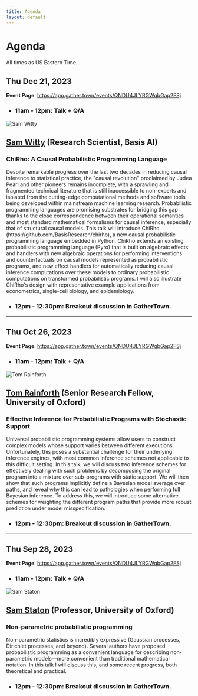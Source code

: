 ```yaml
---
title: Agenda
layout: default
---
```


# Agenda

All times as US Eastern Time.

## Thu Dec 21, 2023

**Event Page**: <https://app.gather.town/events/QNDU4JLYRGWqbGap2FSj>

- ### 11am - 12pm: Talk + Q/A

<div class="container">
  <div class="row">
    <div class="col-2" style="padding-left: 0pt">
      <img alt="Sam Witty" class="headshot" src="https://samwitty.github.io/img/profile-pic.jpg" />
    </div>
    <div class="col-9">
        <h2><a href="https://samwitty.github.io/">Sam Witty</a> (Research Scientist, Basis AI)</h2>
        <h3>ChiRho: A Causal Probabilistic Programming Language</h3>
        <p>
        Despite remarkable progress over the last two decades in reducing
        causal inference to statistical practice, the "causal revolution"
        proclaimed by Judea Pearl and other pioneers remains incomplete,
        with a sprawling and fragmented technical literature that is still
        inaccessible to non-experts and isolated from the cutting-edge
        computational methods and software tools being developed within
        mainstream machine learning research.
        Probabilistic programming languages are promising substrates for
        bridging this gap thanks to the close correspondence between their
        operational semantics and most standard mathematical formalisms for
        causal inference, especially that of structural causal models.
        This talk will introduce ChiRho
        (https://github.com/BasisResearch/chirho), a new causal
        probabilistic programming language embedded in Python. ChiRho
        extends an existing probabilistic programming language (Pyro) that
        is built on algebraic effects and handlers with new algebraic
        operations for performing interventions and counterfactuals on
        causal models represented as probabilistic programs, and new effect
        handlers for automatically reducing causal inference computations
        over these models to ordinary probabilistic computations on
        transformed probabilistic programs. I will also illustrate ChiRho's
        design with representative example applications from econometrics,
        single-cell biology, and epidemiology.
        </p>
    </div>
  </div>
</div>

- ### 12pm - 12:30pm: Breakout discussion in GatherTown.

<hr>

## Thu Oct 26, 2023

**Event Page**: <https://app.gather.town/events/QNDU4JLYRGWqbGap2FSj>

- ### 11am - 12pm: Talk + Q/A

<div class="container">
  <div class="row">
    <div class="col-2" style="padding-left: 0pt">
      <img alt="Tom Rainforth" class="headshot" src="https://www.robots.ox.ac.uk/~twgr/assets/images/mugshot.jpeg" />
    </div>
    <div class="col-9">
        <h2><a href="https://www.robots.ox.ac.uk/~twgr/">Tom Rainforth</a> (Senior Research Fellow, University of Oxford)</h2>
        <h3>Effective Inference for Probabilistic Programs with Stochastic Support</h3>
        <p>
        Universal probabilistic programming systems allow users to construct
        complex models whose support varies between different executions.
        Unfortunately, this poses a substantial challenge for their underlying
        inference engines, with most common inference schemes not applicable to
        this difficult setting.  In this talk, we will discuss two inference
        schemes for effectively dealing with such problems by decomposing the
        original program into a mixture over sub-programs with static support.  We
        will then show that such programs implicitly define a Bayesian model
        average over paths, and reveal why this can lead to pathologies when
        performing full Bayesian inference. To address this, we will introduce some
        alternative schemes for weighting the different program paths that provide
        more robust prediction under model misspecification.
        </p>
    </div>
  </div>
</div>

- ### 12pm - 12:30pm: Breakout discussion in GatherTown.

<hr>

## Thu Sep 28, 2023

**Event Page**: <https://app.gather.town/events/QNDU4JLYRGWqbGap2FSj>

- ### 11am - 12pm: Talk + Q/A

<div class="container">
  <div class="row">
    <div class="col-2" style="padding-left: 0pt">
      <img alt="Sam Staton" class="headshot" src="https://www.cs.ox.ac.uk/people/samuel.staton/samlow.jpg" />
    </div>
    <div class="col-9">
        <h2><a href="https://www.cs.ox.ac.uk/people/samuel.staton/main.html">Sam Staton</a> (Professor, University of Oxford)</h2>
        <h3>Non-parametric probabilistic programming</h3>
        <p>
        Non-parametric statistics is incredibly expressive (Gaussian
        processes, Dirichlet processes, and beyond). Several authors have proposed
        probabilistic programming as a convenient language for describing
        non-parametric models—more convenient than traditional mathematical
        notation. In this talk I will discuss this, and some recent progress, both
        theoretical and practical.
        </p>
    </div>
  </div>
</div>

- ### 12pm - 12:30pm: Breakout discussion in GatherTown.
